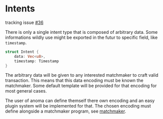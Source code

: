 # Intents

tracking issue [#36](https://github.com/heliaxdev/rd-pm/issues/36)

There is only a single intent type that is composed of arbitrary data. Some
informations wildly use might be exported in the futur to specific field, like
`timestamp`.

```rust
struct Intent {
    data: Vec<u8>,
    timestamp: Timestamp
}
```

The arbitrary data will be given to any interested matchmaker to craft valid
transaction. This means that this data encoding must be known the
matchmaker. Some default template will be provided for that encoding for most
general cases.

The user of anoma can define themself there own encoding and an easy plugin
system will be implemented for that. The chosen encoding must define alongside a
matchmaker program, see [matchmaker](./matchmaker.md).
